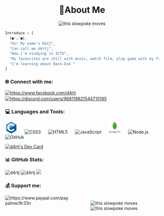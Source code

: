 <h1 align="center"> 💫About Me </h1>
<div id="header" align="center">
  <img src="https://media.giphy.com/media/M9gbBd9nbDrOTu1Mqx/giphy.gif" alt="this slowpoke moves" width="100"/> <br>
</div>  

```js
Introduce = [   
  (●'◡'●),  
  "Hi! My name's Dat🌝",   
  "Can call me d4rtj",  
  "Now i'm studying in ICTU",  
  "My favourites are chill with music, watch film, play game with my friends and code",  
  "I'm learning about Back-End "  
]
```

<h3 align="left">🌐 Connect with me:</h3>
<p align="left">
<a href="https://www.facebook.com/d4rtj" target="_blank"><img align="center" src="https://raw.githubusercontent.com/rahuldkjain/github-profile-readme-generator/master/src/images/icons/Social/facebook.svg" alt="https://www.facebook.com/d4rtj" height="30" width="30" /></a>
<a href="https://discord.com/users/968119621544710195" target="_blank"><img align="center" src="https://raw.githubusercontent.com/rahuldkjain/github-profile-readme-generator/master/src/images/icons/Social/discord.svg" alt="https://discord.com/users/968119621544710195" height="40" width="50" /></a>
</p>

<h3 align="left">💻 Languages and Tools:</h3>
<p> <img src="https://raw.githubusercontent.com/devicons/devicon/master/icons/c/c-original.svg" alt="c" width="40px" style="padding-right:20px;"/>
 <img alt="CSS3" width="40px" src="https://cdn.jsdelivr.net/gh/devicons/devicon/icons/css3/css3-original.svg" style="padding-right:20px;" /> 
 <img alt="HTML5" width="40px" src="https://cdn.jsdelivr.net/gh/devicons/devicon/icons/html5/html5-original.svg" style="padding-right:20px;" />
 <img alt="JavaScript" width="40px" src="https://cdn.jsdelivr.net/gh/devicons/devicon/icons/javascript/javascript-original.svg" style="padding-right:20px;" /> 
<img src="https://raw.githubusercontent.com/devicons/devicon/master/icons/mongodb/mongodb-original-wordmark.svg" alt="mongodb" width="40px" style="padding-right:20px;"/>  
 <img alt="Node.js" width="40px" src="https://cdn.jsdelivr.net/gh/devicons/devicon/icons/nodejs/nodejs-original.svg" style="padding-right:20px;" /> 
 <img alt="GitHub" width="40px" src="https://user-images.githubusercontent.com/3369400/139447912-e0f43f33-6d9f-45f8-be46-2df5bbc91289.png" style="padding-right:20px;" /> </p>
  
<a href="https://app.daily.dev/d4rtj"><img src="https://api.daily.dev/devcards/1e65c3cad50944da8fe8819fa0ed1491.png?r=jqh" width="400" alt="d4rtj's Dev Card"/></a>  
  
<h3 align="left">📊 GitHub Stats:</h3>
<div>
<img src="https://github-readme-stats.vercel.app/api?username=d4rtj&hide_border=false&show_icons=true&theme=react&locale=en&count_private=true" alt="d4rtj" />
<img src="https://github-readme-streak-stats.herokuapp.com/?user=d4rtj&hide_border=false&theme=react&count_private=true" alt="d4rtj" />
<img src="https://github-readme-stats.vercel.app/api/top-langs?username=d4rtj&hide_border=false&show_icons=true&theme=react&locale=en&layout=compact&count_private=true"%20alt="d4rtj" />
</div> 

<h3 align="left">💰 Support me:</h3>
<p><a href="https://www.buymeacoffee.com/https://www.paypal.com/paypalme/9r33n"> <img align="left" src="https://cdn.buymeacoffee.com/buttons/v2/default-yellow.png" height="50" width="210" alt="https://www.paypal.com/paypalme/9r33n" /></a></p>
<br>

<div id="header" align="center">
  <img src="http://i.stack.imgur.com/SBv4T.gif" alt="this slowpoke moves"  width="250" />
  <img src="https://cdn.glitch.com/0e4d1ff3-5897-47c5-9711-d026c01539b8%2Fbddfd6e4434f42662b009295c9bab86e.gif?v=1573157191712" alt="this slowpoke moves"  width="250" alt="404 image"/>
</div>  
